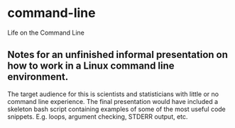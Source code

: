 # command-line
Life on the Command Line
## Notes for an unfinished informal presentation on how to work in a Linux command line environment.
The target audience for this is scientists and statisticians with little or no command line experience. The final presentation would have included a skeleton bash script containing examples of some of the most useful code snippets. E.g. loops, argument checking, STDERR output, etc.
